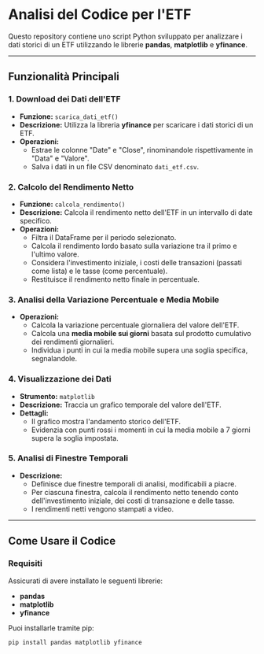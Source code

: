 # Analisi del Codice per l'ETF

Questo repository contiene uno script Python sviluppato per analizzare i dati storici di un ETF utilizzando le librerie **pandas**, **matplotlib** e **yfinance**.

---

## Funzionalità Principali

### 1. Download dei Dati dell'ETF
- **Funzione:** `scarica_dati_etf()`
- **Descrizione:** Utilizza la libreria **yfinance** per scaricare i dati storici di un ETF.
- **Operazioni:**
  - Estrae le colonne "Date" e "Close", rinominandole rispettivamente in "Data" e "Valore".
  - Salva i dati in un file CSV denominato `dati_etf.csv`.

### 2. Calcolo del Rendimento Netto
- **Funzione:** `calcola_rendimento()`
- **Descrizione:** Calcola il rendimento netto dell'ETF in un intervallo di date specifico.
- **Operazioni:**
  - Filtra il DataFrame per il periodo selezionato.
  - Calcola il rendimento lordo basato sulla variazione tra il primo e l'ultimo valore.
  - Considera l'investimento iniziale, i costi delle transazioni (passati come lista) e le tasse (come percentuale).
  - Restituisce il rendimento netto finale in percentuale.

### 3. Analisi della Variazione Percentuale e Media Mobile
- **Operazioni:**
  - Calcola la variazione percentuale giornaliera del valore dell'ETF.
  - Calcola una **media mobile sui giorni** basata sul prodotto cumulativo dei rendimenti giornalieri.
  - Individua i punti in cui la media mobile supera una soglia specifica, segnalandole.

### 4. Visualizzazione dei Dati
- **Strumento:** `matplotlib`
- **Descrizione:** Traccia un grafico temporale del valore dell'ETF.
- **Dettagli:**
  - Il grafico mostra l'andamento storico dell'ETF.
  - Evidenzia con punti rossi i momenti in cui la media mobile a 7 giorni supera la soglia impostata.

### 5. Analisi di Finestre Temporali
- **Descrizione:** 
  - Definisce due finestre temporali di analisi, modificabili a piacre.  
  - Per ciascuna finestra, calcola il rendimento netto tenendo conto dell'investimento iniziale, dei costi di transazione e delle tasse.
  - I rendimenti netti vengono stampati a video.

---

## Come Usare il Codice

### Requisiti
Assicurati di avere installato le seguenti librerie:
- **pandas**
- **matplotlib**
- **yfinance**

Puoi installarle tramite pip:
```bash
pip install pandas matplotlib yfinance
